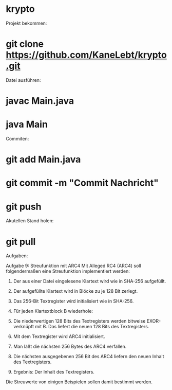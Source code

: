 # krypto

Projekt bekommen:

# git clone https://github.com/KaneLebt/krypto.git


Datei ausführen:
# javac Main.java
# java Main

Commiten:
# git add  Main.java
# git commit -m "Commit Nachricht"
# git push

Akutellen Stand holen:
# git pull

Aufgaben:

Aufgabe 9: Streufunktion mit ARC4
Mit Alleged RC4 (ARC4) soll folgendermaßen eine Streufunktion implementiert werden:

1. Der aus einer Datei eingelesene Klartext wird wie in SHA-256 aufgefüllt.

2. Der aufgefüllte Klartext wird in Blöcke zu je 128 Bit zerlegt.

3. Das 256-Bit Textregister wird initialisiert wie in SHA-256.
4. Für jeden Klartextblock B wiederhole:

5. Die niederwertigen 128 Bits des Textregisters werden bitweise EXOR-verknüpft mit B. 
Das liefert die neuen 128 Bits des Textregisters.

6. Mit dem Textregister wird ARC4 initialisiert.
7. Man läßt die nächsten 256 Bytes des ARC4 verfallen.
8. Die nächsten ausgegebenen 256 Bit des ARC4 liefern den neuen Inhalt des Textregisters.
9. Ergebnis: Der Inhalt des Textregisters.

Die Streuwerte von einigen Beispielen sollen damit bestimmt werden. 
